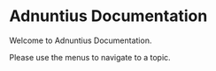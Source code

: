 # Adnuntius Documentation

Welcome to Adnuntius Documentation.

Please use the menus to navigate to a topic.

